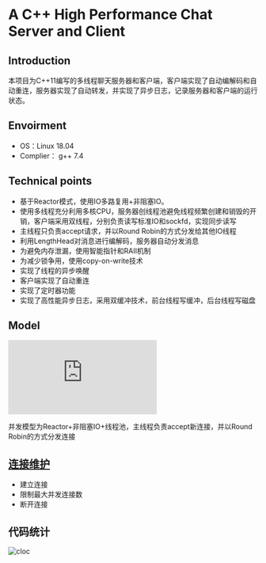 # A C++ High Performance Chat Server and Client

## Introduction

本项目为C++11编写的多线程聊天服务器和客户端，客户端实现了自动编解码和自动重连，服务器实现了自动转发，并实现了异步日志，记录服务器和客户端的运行状态。

## Envoirment

* OS：Linux 18.04 	
* Complier： g++ 7.4

## Technical points

* 基于Reactor模式，使用IO多路复用+非阻塞IO。
* 使用多线程充分利用多核CPU，服务器创线程池避免线程频繁创建和销毁的开销，客户端采用双线程，分别负责读写标准IO和sockfd，实现同步读写
* 主线程只负责accept请求，并以Round Robin的方式分发给其他IO线程
* 利用LengthHead对消息进行编解码，服务器自动分发消息
* 为避免内存泄漏，使用智能指针和RAII机制
* 为减少锁争用，使用copy-on-write技术
* 实现了线程的异步唤醒
* 客户端实现了自动重连
* 实现了定时器功能
* 实现了高性能异步日志，采用双缓冲技术，前台线程写缓冲，后台线程写磁盘

## Model

![MODEL](https://github.com/duyongtju/Chat/blob/master/Model.md)

并发模型为Reactor+非阻塞IO+线程池，主线程负责accept新连接，并以Round Robin的方式分发连接

## [连接维护](https://github.com/duyongtju/Chat/blob/master/%E8%BF%9E%E6%8E%A5%E7%BB%B4%E6%8A%A4.md)

* 建立连接
* 限制最大并发连接数
* 断开连接

## 代码统计

![cloc](https://https://github.com/duyongtju/Chat/blob/master/datum/cloc.png)
